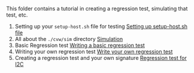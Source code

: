 This folder contains a tutorial in creating a regression test, simulating that test, etc. 

1) Setting up your `setup-host.sh` file for testing [Setting up setup-host.sh file](Setting%20up%20setup-host.sh%20file)
2) All about the `./cvw/sim` directory [Simulation](Simulation.md)
3) Basic Regression test [Writing a basic regression test](Writing%20a%20basic%20regression%20test.md) 
4) Writing your own regression test [Write your own regression test](Write%20your%20own%20regression%20test.md)
5) Creating a regression test and your own signature [Regression test for I2C](Regression%20test%20for%20I2C.md)
